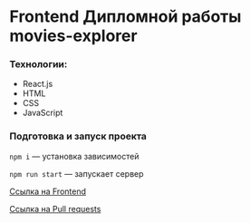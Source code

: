 # Frontend Дипломной работы movies-explorer

### Технологии:

- React.js
- HTML
- CSS
- JavaScript

### Подготовка и запуск проекта

`npm i` — установка зависимостей

`npm run start` — запускает сервер

[Ссылка на Frontend](https://movies.project.nomoredomains.sbs)

[Ссылка на Pull requests](https://github.com/Yurick78/movies-explorer-frontend/pull/2)
